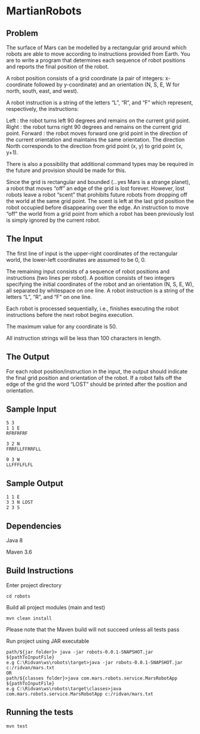 # MartianRobots

## Problem
The surface of Mars can be modelled by a rectangular grid around which robots are able to move according to instructions provided from Earth. You are to write a program that determines each sequence of robot positions and reports the final position of the robot.

A robot position consists of a grid coordinate (a pair of integers: x-coordinate followed by y-coordinate) and an orientation (N, S, E, W for north, south, east, and west).

A robot instruction is a string of the letters “L”, “R”, and “F” which represent, respectively, the instructions:

Left : the robot turns left 90 degrees and remains on the current grid point.
Right : the robot turns right 90 degrees and remains on the current grid point.
Forward : the robot moves forward one grid point in the direction of the current orientation and maintains the same orientation.
The direction North corresponds to the direction from grid point (x, y) to grid point (x, y+1).

There is also a possibility that additional command types may be required in the future and provision should be made for this.

Since the grid is rectangular and bounded (...yes Mars is a strange planet), a robot that moves “off” an edge of the grid is lost forever. However, lost robots leave a robot “scent” that prohibits future robots from dropping off the world at the same grid point. The scent is left at the last grid position the robot occupied before disappearing over the edge. An instruction to move “off” the world from a grid point from which a robot has been previously lost is simply ignored by the current robot.

## The Input
The first line of input is the upper-right coordinates of the rectangular world, the lower-left coordinates are assumed to be 0, 0.

The remaining input consists of a sequence of robot positions and instructions (two lines per robot). A position consists of two integers specifying the initial coordinates of the robot and an orientation (N, S, E, W), all separated by whitespace on one line. A robot instruction is a string of the letters “L”, “R”, and “F” on one line.

Each robot is processed sequentially, i.e., finishes executing the robot instructions before the next robot begins execution.

The maximum value for any coordinate is 50.

All instruction strings will be less than 100 characters in length.

## The Output
For each robot position/instruction in the input, the output should indicate the final grid position and orientation of the robot. If a robot falls off the edge of the grid the word “LOST” should be printed after the position and orientation.

## Sample Input
```
5 3
1 1 E 
RFRFRFRF

3 2 N 
FRRFLLFFRRFLL

0 3 W 
LLFFFLFLFL
```

## Sample Output
```
1 1 E
3 3 N LOST 
2 3 S
```

## Dependencies
Java 8

Maven 3.6

## Build Instructions
Enter project directory
```
cd robots
```

Build all project modules (main and test)
```
mvn clean install
```

Please note that the Maven build will not succeed unless all tests pass

Run project using JAR executable
```
path/${jar folder}> java -jar robots-0.0.1-SNAPSHOT.jar ${pathToInputFile}
e.g C:\Ridvan\ws\robots\target>java -jar robots-0.0.1-SNAPSHOT.jar c:/ridvan/mars.txt
OR
path/${classes folder}>java com.mars.robots.service.MarsRobotApp ${pathToInputFile}
e.g C:\Ridvan\ws\robots\target\classes>java com.mars.robots.service.MarsRobotApp c:/ridvan/mars.txt
```
## Running the tests
```
mvn test
```
